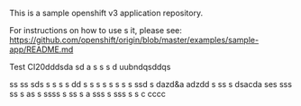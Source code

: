 This is a sample openshift v3 application repository.  

For instructions on how to use s  it, please see: https://github.com/openshift/origin/blob/master/examples/sample-app/README.md

Test CI20dddsda
sd a s s
s d uubndqsddqs

ss ss sds s
 s s s
dd s s
s s  s s  s s ssd s dazd&a adzdd
 s ss s  dsacda ses sss
ss s  as
 s ssss 
 s ss s  a
sss  s
sss
 s s
c
cccc

